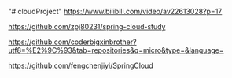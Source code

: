 "# cloudProject" 
https://www.bilibili.com/video/av22613028?p=17

https://github.com/zpj80231/spring-cloud-study

https://github.com/coderbigxinbrother?utf8=%E2%9C%93&tab=repositories&q=micro&type=&language=

https://github.com/fengchenjiyi/SpringCloud